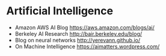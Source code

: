 # Artificial Intelligence

* Amazon AWS AI Blog https://aws.amazon.com/blogs/ai/ 
* Berkeley AI Research http://bair.berkeley.edu/blog/ 
* Blog on neural networks http://yerevann.github.io/ 
* On Machine Intelligence https://aimatters.wordpress.com/ 
